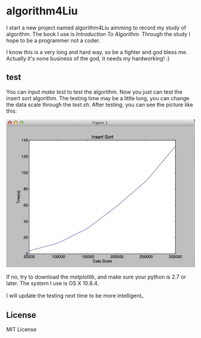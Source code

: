 # algorithm4Liu

I start a new project named algorithm4Liu aimming to record my study of algorithm. The book I use is *Introduction To Algorithm*. Through the study I hope to be a programmer not a coder.

I know this is a very long and hard way, so be a fighter and god bless me. Actually it's none business of the god, it needs my hardworking! :)

## test

You can input *make test* to test the algorithm. Now you just can test the insert sort algorithm. The testing time may be a little long, you can change the data scale through the *test.sh*. After testing, you can see the picture like this:

![plot](./plot.jpg)

If no, try to download the *matplotlib*, and make sure your python is 2.7 or later. The system I use is OS X 10.8.4.

I will update the testing next time to be more intelligent。

## License

MIT License

